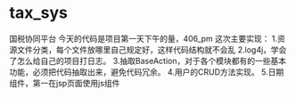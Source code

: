 # tax_sys
国税协同平台
今天的代码是项目第一天下午的量，406_pm
这次主要实现：
  1.资源文件分类，每个文件放哪里自己规定好，这样代码结构就不会乱
  2.log4j，学会了怎么给自己的项目打日志。
  3.抽取BaseAction，对于各个模块都有的一些基本功能，必须把代码抽取出来，避免代码冗余。
  4.用户的CRUD方法实现。
  5.日期组件，第一在jsp页面使用js组件
